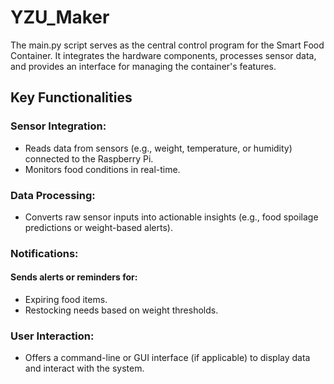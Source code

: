 # YZU_Maker

The main.py script serves as the central control program for the Smart Food Container. It integrates the hardware components, processes sensor data, and provides an interface for managing the container's features.

## Key Functionalities
### Sensor Integration:

- Reads data from sensors (e.g., weight, temperature, or humidity) connected to the Raspberry Pi.
- Monitors food conditions in real-time.

### Data Processing:

- Converts raw sensor inputs into actionable insights (e.g., food spoilage predictions or weight-based alerts).
### Notifications:

#### Sends alerts or reminders for:
- Expiring food items.
- Restocking needs based on weight thresholds.
### User Interaction:

- Offers a command-line or GUI interface (if applicable) to display data and interact with the system.
